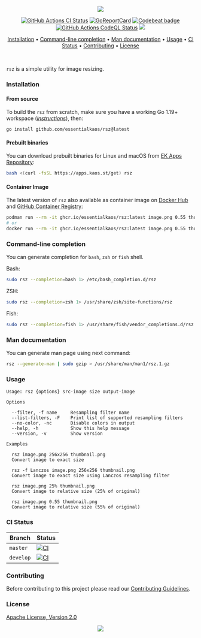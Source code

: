 <p align="center"><a href="#readme"><img src="https://gh.kaos.st/rsz.svg"/></a></p>

<p align="center">
  <a href="https://kaos.sh/w/rsz/ci"><img src="https://kaos.sh/w/rsz/ci.svg" alt="GitHub Actions CI Status" /></a>
  <a href="https://kaos.sh/r/rsz"><img src="https://kaos.sh/r/rsz.svg" alt="GoReportCard" /></a>
  <a href="https://kaos.sh/b/rsz"><img src="https://kaos.sh/b/b1546369-70e1-4a1d-9229-8df3c0e4aabd.svg" alt="Codebeat badge" /></a>
  <a href="https://kaos.sh/w/rsz/codeql"><img src="https://kaos.sh/w/rsz/codeql.svg" alt="GitHub Actions CodeQL Status" /></a>
  <a href="#license"><img src="https://gh.kaos.st/apache2.svg"></a>
</p>

<p align="center"><a href="#installation">Installation</a> • <a href="#command-line-completion">Command-line completion</a> • <a href="#man-documentation">Man documentation</a> • <a href="#usage">Usage</a> • <a href="#ci-status">CI Status</a> • <a href="#contributing">Contributing</a> • <a href="#license">License</a></p>

<br/>

`rsz` is a simple utility for image resizing.

### Installation

#### From source

To build the `rsz` from scratch, make sure you have a working Go 1.19+ workspace (_[instructions](https://go.dev/doc/install)_), then:

```
go install github.com/essentialkaos/rsz@latest
```

#### Prebuilt binaries

You can download prebuilt binaries for Linux and macOS from [EK Apps Repository](https://apps.kaos.st/rsz/latest):

```bash
bash <(curl -fsSL https://apps.kaos.st/get) rsz
```

#### Container Image

The latest version of `rsz` also available as container image on [Docker Hub](https://kaos.sh/d/rsz) and [GitHub Container Registry](https://kaos.sh/p/rsz):

```bash
podman run --rm -it ghcr.io/essentialkaos/rsz:latest image.png 0.55 thumbnail.png
# or
docker run --rm -it ghcr.io/essentialkaos/rsz:latest image.png 0.55 thumbnail.png
```

### Command-line completion

You can generate completion for `bash`, `zsh` or `fish` shell.

Bash:
```bash
sudo rsz --completion=bash 1> /etc/bash_completion.d/rsz
```

ZSH:
```bash
sudo rsz --completion=zsh 1> /usr/share/zsh/site-functions/rsz
```

Fish:
```bash
sudo rsz --completion=fish 1> /usr/share/fish/vendor_completions.d/rsz.fish
```

### Man documentation

You can generate man page using next command:

```bash
rsz --generate-man | sudo gzip > /usr/share/man/man1/rsz.1.gz
```

### Usage

```
Usage: rsz {options} src-image size output-image

Options

  --filter, -f name     Resampling filter name
  --list-filters, -F    Print list of supported resampling filters
  --no-color, -nc       Disable colors in output
  --help, -h            Show this help message
  --version, -v         Show version

Examples

  rsz image.png 256x256 thumbnail.png
  Convert image to exact size

  rsz -f Lanczos image.png 256x256 thumbnail.png
  Convert image to exact size using Lanczos resampling filter

  rsz image.png 25% thumbnail.png
  Convert image to relative size (25% of original)

  rsz image.png 0.55 thumbnail.png
  Convert image to relative size (55% of original)
```

### CI Status

| Branch | Status |
|--------|--------|
| `master` | [![CI](https://kaos.sh/w/rsz/ci.svg?branch=master)](https://kaos.sh/w/rsz/ci?query=branch:master) |
| `develop` | [![CI](https://kaos.sh/w/rsz/ci.svg?branch=develop)](https://kaos.sh/w/rsz/ci?query=branch:develop) |

### Contributing

Before contributing to this project please read our [Contributing Guidelines](https://github.com/essentialkaos/contributing-guidelines#contributing-guidelines).

### License

[Apache License, Version 2.0](http://www.apache.org/licenses/LICENSE-2.0)

<p align="center"><a href="https://essentialkaos.com"><img src="https://gh.kaos.st/ekgh.svg"/></a></p>
